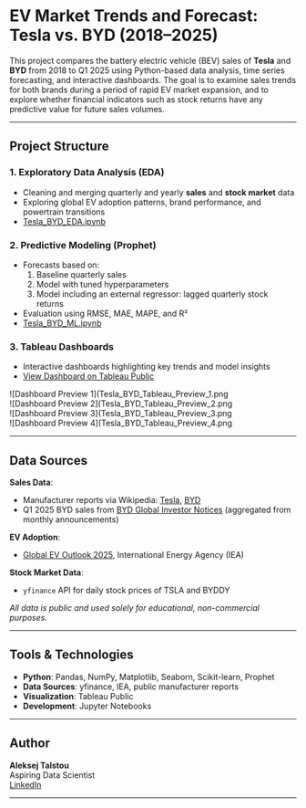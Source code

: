 # EV Market Trends and Forecast: Tesla vs. BYD (2018–2025)

This project compares the battery electric vehicle (BEV) sales of **Tesla** and **BYD** from 2018 to Q1 2025 using Python-based data analysis, time series forecasting, and interactive dashboards. The goal is to examine sales trends for both brands during a period of rapid EV market expansion, and to explore whether financial indicators such as stock returns have any predictive value for future sales volumes.

---

## Project Structure

### 1. Exploratory Data Analysis (EDA)
- Cleaning and merging quarterly and yearly **sales** and **stock market** data
- Exploring global EV adoption patterns, brand performance, and powertrain transitions
- [Tesla_BYD_EDA.ipynb](Tesla_BYD_EDA.ipynb)

### 2. Predictive Modeling (Prophet)
- Forecasts based on:
  1. Baseline quarterly sales
  2. Model with tuned hyperparameters
  3. Model including an external regressor: lagged quarterly stock returns
- Evaluation using RMSE, MAE, MAPE, and R²
- [Tesla_BYD_ML.ipynb](Tesla_BYD_ML.ipynb)

### 3. Tableau Dashboards
- Interactive dashboards highlighting key trends and model insights  
- [View Dashboard on Tableau Public](https://public.tableau.com/views/Tesla_BYD_sales/Sales?:language=en-US&publish=yes&:sid=&:redirect=auth&:display_count=n&:origin=viz_share_link)

![Dashboard Preview 1](Tesla_BYD_Tableau_Preview_1.png  
![Dashboard Preview 2](Tesla_BYD_Tableau_Preview_2.png  
![Dashboard Preview 3](Tesla_BYD_Tableau_Preview_3.png  
![Dashboard Preview 4](Tesla_BYD_Tableau_Preview_4.png

---

## Data Sources

**Sales Data**:
- Manufacturer reports via Wikipedia: [Tesla](https://en.wikipedia.org/wiki/History_of_Tesla,_Inc.), [BYD](https://en.wikipedia.org/wiki/BYD_Auto)  
- Q1 2025 BYD sales from [BYD Global Investor Notices](https://www.bydglobal.com/en/InvestorNotice.html) (aggregated from monthly announcements)

**EV Adoption**:
- [Global EV Outlook 2025](https://www.iea.org/reports/global-ev-outlook-2025), International Energy Agency (IEA)

**Stock Market Data**:
- `yfinance` API for daily stock prices of TSLA and BYDDY

*All data is public and used solely for educational, non-commercial purposes.*

---

## Tools & Technologies

- **Python**: Pandas, NumPy, Matplotlib, Seaborn, Scikit-learn, Prophet
- **Data Sources**: yfinance, IEA, public manufacturer reports
- **Visualization**: Tableau Public
- **Development**: Jupyter Notebooks

---

## Author

**Aleksej Talstou**  
Aspiring Data Scientist  
[LinkedIn](https://www.linkedin.com/in/aliaxey-talstou)

---
